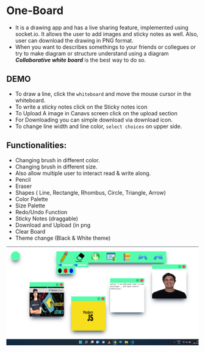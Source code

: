 # One-Board

- It is a drawing app and has a live sharing feature, implemented using socket.io. It allows the user to add images and sticky notes as well. Also, user can download the drawing in PNG format.
- When you want to describes somethings to your friends or collegues or try to make diagram or structure understand using a diagram **_Collaborative white board_** is the best way to do so.

## DEMO

- To draw a line, click the `whiteboard` and move the mouse cursor in the whiteboard.
- To write a sticky notes click on the Sticky notes icon
- To Upload A image in Canavs screen click on the upload section
- For Downloading you can simple download via download icon.
- To change line width and line color, `select choices` on upper side.








## Functionalities:

- Changing brush in different color.
- Changing brush in different size.
- Also allow multiple user to interact read & write along.
- Pencil
- Eraser
- Shapes ( Line, Rectangle, Rhombus, Circle, Triangle, Arrow)
- Color Palette
- Size Palette
- Redo/Undo Function
- Sticky Notes (draggable)
- Download and Upload (in png
- Clear Board
- Theme change (Black & White theme)

![Demo-Gif](preview/openboard.png)


